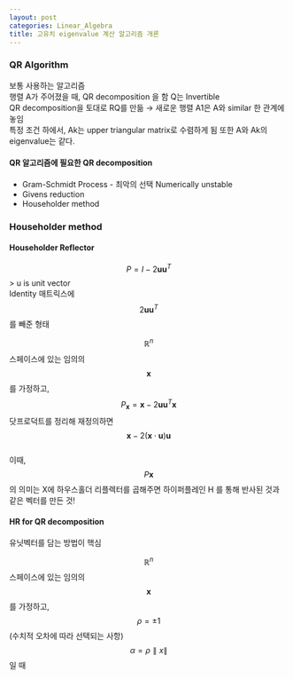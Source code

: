 ```yaml
---
layout: post
categories: Linear_Algebra
title: 고유치 eigenvalue 계산 알고리즘 개론
---
```


### QR Algorithm

보통 사용하는 알고리즘  
행렬 A가 주어졌을 때,  QR decomposition 을 함 Q는 Invertible  
QR decomposition을 토대로 RQ를 만듦 → 새로운 행렬 A1은 A와 similar 한 관계에 놓임  
특정 조건 하에서, Ak는 upper triangular matrix로 수렴하게 됨 또한  A와 Ak의 eigenvalue는 같다.



#### QR 알고리즘에 필요한 QR decomposition

- Gram-Schmidt Process - 최악의 선택 Numerically unstable
- Givens reduction
- Householder method

### Householder method

#### Householder Reflector

$$P=I - 2\mathbf{u}\mathbf{u}^T$$ > u is unit vector  
Identity 매트릭스에 $$2\mathbf{u}\mathbf{u}^T$$ 를 빼준 형태 

$$\mathbb{R}^n$$  스페이스에 있는 임의의 $$\mathbf{x}$$ 를 가정하고, $$P_\mathbf{x} = \mathbf{x} - 2\mathbf{u}\mathbf{u}^T\mathbf{x}$$ 닷프로덕트를 정리해 재정의하면 $$\mathbf{x} - 2(\mathbf{x} \cdot \mathbf{u})\mathbf{u}$$  
이때, $$P\mathbf{x}$$ 의 의미는 X에 하우스홀더 리플렉터를 곱해주면 하이퍼플레인 H 를 통해 반사된 것과 같은 벡터를 만든 것! 



#### HR for QR decomposition

유닛벡터를 담는 방법이 핵심

$$\mathbb{R}^n$$  스페이스에 있는 임의의 $$\mathbf{x}$$ 를 가정하고, $$\rho = \pm1$$ (수치적 오차에 따라 선택되는 사항)  $$\alpha=\rho\parallel x\parallel $$ 일 때  
